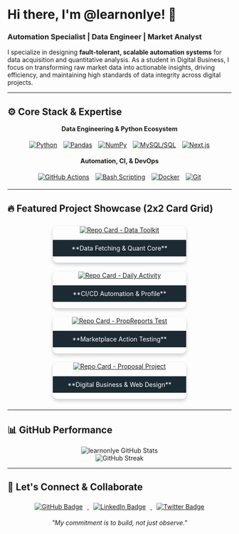 # Hi there, I'm @learnonlye! 👋

<h3 align="left">Automation Specialist | Data Engineer | Market Analyst</h3>

I specialize in designing **fault-tolerant, scalable automation systems** for data acquisition and quantitative analysis. As a student in Digital Business, I focus on transforming raw market data into actionable insights, driving efficiency, and maintaining high standards of data integrity across digital projects.

---

## ⚙️ Core Stack & Expertise

<div align="center">
  <p><b>Data Engineering & Python Ecosystem</b></p>
  <a href="#"><img style="margin: 5px;" src="https://img.shields.io/badge/Python-3776AB?style=for-the-badge&logo=python&logoColor=white" alt="Python"></a>
  <a href="#"><img style="margin: 5px;" src="https://img.shields.io/badge/Pandas-150458?style=for-the-badge&logo=pandas&logoColor=white" alt="Pandas"></a>
  <a href="#"><img style="margin: 5px;" src="https://img.shields.io/badge/NumPy-013243?style=for-the-badge&logo=numpy&logoColor=white" alt="NumPy"></a>
  <a href="#"><img style="margin: 5px;" src="https://img.shields.io/badge/SQL-4479A1?style=for-the-badge&logo=mysql&logoColor=white" alt="MySQL/SQL"></a>
  <a href="#"><img style="margin: 5px;" src="https://img.shields.io/badge/Next.js-000000?style=for-the-badge&logo=next.js&logoColor=white" alt="Next.js"></a>
</div>

<div align="center">
  <p><b>Automation, CI, & DevOps</b></p>
  <a href="#"><img style="margin: 5px;" src="https://img.shields.io/badge/GitHub%20Actions-2088FF?style=for-the-badge&logo=githubactions&logoColor=white" alt="GitHub Actions"></a>
  <a href="#"><img style="margin: 5px;" src="https://img.shields.io/badge/Bash-4EAA25?style=for-the-badge&logo=gnubash&logoColor=white" alt="Bash Scripting"></a>
  <a href="#"><img style="margin: 5px;" src="https://img.shields.io/badge/Docker-2496ED?style=for-the-badge&logo=docker&logoColor=white" alt="Docker"></a>
  <a href="#"><img style="margin: 5px;" src="https://img.shields.io/badge/Git-F05032?style=for-the-badge&logo=git&logoColor=white" alt="Git"></a>
</div>

---

## 🔥 Featured Project Showcase (2x2 Card Grid)

<div align="center">
  <a href="https://github.com/learnonlye/python-financial-data-toolkit" style="display: inline-block; width: 48%; min-width: 300px; margin: 10px 1%; box-shadow: 0 4px 8px 0 rgba(0,0,0,0.2); border-radius: 10px; overflow: hidden; text-align: center;">
    <img src="https://github-readme-stats.vercel.app/api/pin/?username=learnonlye&repo=python-financial-data-toolkit&theme=dark&title_color=06B6D4&icon_color=06B6D4&text_color=ffffff&bg_color=1c2b33&hide_border=true&custom_title=Financial%20Data%20Toolkit" style="max-width: 100%; height: auto;" alt="Repo Card - Data Toolkit" />
    <p style="padding: 10px; font-size: 14px; color: #fff; background-color: #1c2b33;">**Data Fetching & Quant Core**</p>
  </a>
  <a href="https://github.com/learnonlye/daily-activity" style="display: inline-block; width: 48%; min-width: 300px; margin: 10px 1%; box-shadow: 0 4px 8px 0 rgba(0,0,0,0.2); border-radius: 10px; overflow: hidden; text-align: center;">
    <img src="https://github-readme-stats.vercel.app/api/pin/?username=learnonlye&repo=daily-activity&theme=dark&title_color=06B6D4&icon_color=06B6D4&text_color=ffffff&bg_color=1c2b33&hide_border=true&custom_title=Daily%20Automation%20Engine%20(CI/CD)" style="max-width: 100%; height: auto;" alt="Repo Card - Daily Activity" />
    <p style="padding: 10px; font-size: 14px; color: #fff; background-color: #1c2b33;">**CI/CD Automation & Profile**</p>
  </a>

  <a href="https://github.com/learnonlye/propreports-test" style="display: inline-block; width: 48%; min-width: 300px; margin: 10px 1%; box-shadow: 0 4px 8px 0 rgba(0,0,0,0.2); border-radius: 10px; overflow: hidden; text-align: center;">
    <img src="https://github-readme-stats.vercel.app/api/pin/?username=learnonlye&repo=propreports-test&theme=dark&title_color=06B6D4&icon_color=06B6D4&text_color=ffffff&bg_color=1c2b33&hide_border=true&custom_title=PropReports%20Action%20Test%20(Integration)" style="max-width: 100%; height: auto;" alt="Repo Card - PropReports Test" />
    <p style="padding: 10px; font-size: 14px; color: #fff; background-color: #1c2b33;">**Marketplace Action Testing**</p>
  </a>
  <a href="https://github.com/learnonlye/Proposal-Project-BWD02-Kelompok-2" style="display: inline-block; width: 48%; min-width: 300px; margin: 10px 1%; box-shadow: 0 4px 8px 0 rgba(0,0,0,0.2); border-radius: 10px; overflow: hidden; text-align: center;">
    <img src="https://github-readme-stats.vercel.app/api/pin/?username=learnonlye&repo=Proposal-Project-BWD02-Kelompok-2&theme=dark&title_color=06B6D4&icon_color=06B6D4&text_color=ffffff&bg_color=1c2b33&hide_border=true&custom_title=Digital%20Business%20Proposal%20(Web)" style="max-width: 100%; height: auto;" alt="Repo Card - Proposal Project" />
    <p style="padding: 10px; font-size: 14px; color: #fff; background-color: #1c2b33;">**Digital Business & Web Design**</p>
  </a>
</div>

---

## 📊 GitHub Performance

<div align="center">
  <img src="https://github-readme-stats.vercel.app/api?username=learnonlye&show_icons=true&theme=dark&hide_border=true&include_all_commits=true&custom_title=Statistik%20Kontribusi%20Terkini" style="max-width: 100%; height: auto;" alt="learnonlye GitHub Stats" />
  <br>
  <img src="https://github-readme-streak-stats.herokuapp.com/?user=learnonlye&theme=highcontrast&hide_border=true&card_width=450&date_format=j%20M%5B%20Y%5D" style="max-width: 100%; height: auto;" alt="GitHub Streak" />
</div>

---

## 💬 Let's Connect & Collaborate

<div align="center">
  <a href="https://github.com/learnonlye" target="_blank">
    <img style="margin: 5px 10px;" src="https://img.shields.io/badge/Follow%20on%20GitHub-100000?style=for-the-badge&logo=github&logoColor=white" alt="GitHub Badge">
  </a>
  <a href="https://www.linkedin.com/in/YOUR_LINKEDIN_USERNAME" target="_blank">
    <img style="margin: 5px 10px;" src="https://img.shields.io/badge/Connect%20on%20LinkedIn-0077B5.svg?style=for-the-badge&logo=linkedin&logoColor=white" alt="LinkedIn Badge">
  </a>
  <a href="https://twitter.com/YOUR_TWITTER_HANDLE" target="_blank">
    <img style="margin: 5px 10px;" src="https://img.shields.io/badge/Chat%20on%20Twitter%20(X)-1DA1F2?style=for-the-badge&logo=twitter&logoColor=white" alt="Twitter Badge">
  </a>
</div>

<p align="center">
  <i>"My commitment is to build, not just observe."</i>
</p>
